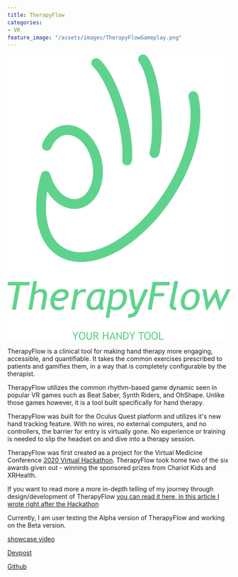 ```yaml
---
title: TherapyFlow
categories:
- VR
feature_image: "/assets/images/TherapyFlowGameplay.png"
---
```



![image](/assets/images/TherapyFlowLogo.png)

TherapyFlow is a clinical tool for making hand therapy more engaging, accessible, and quantifiable. It takes the common exercises prescribed to patients and gamifies them, in a way that is completely configurable by the therapist. 

TherapyFlow utilizes the common rhythm-based game dynamic seen in popular VR games such as Beat Saber, Synth Riders, and OhShape. Unlike those games however, it is a tool built specifically for hand therapy.

TherapyFlow was built for the Oculus Quest platform and utilizes it's new hand tracking feature. With no wires, no external computers, and no controllers, the barrier for entry is virtually gone. No experience or training is needed to slip the headset on and dive into a therapy session.

TherapyFlow was first created as a project for the Virtual Medicine Conference [2020 Virtual Hackathon](https://www.virtualmedicine.health/apply-for-2020-hackathon). TherapyFlow took home two of the six awards given out - winning the sponsored prizes from Chariot Kids and XRHealth.

If you want to read more a more in-depth telling of my journey through design/development of TherapyFlow [you can read it here, in this article I wrote right after the Hackathon](https://link.medium.com/OP9hya11i5)

Currently, I am user testing the Alpha version of TherapyFlow and working on the Beta version. 

[showcase video](https://www.youtube.com/watch?v=AgyqOHEoF6c)

[Devpost](https://devpost.com/software/therapyflow)

[Github](https://github.com/kpchad/PlayTherapy)
